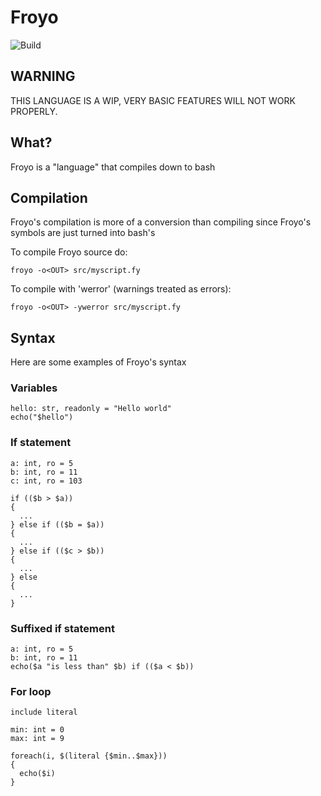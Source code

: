 # Froyo

![Build](https://github.com/alemontn/froyo/actions/workflows/make-deb.yml/badge.svg)

## WARNING

THIS LANGUAGE IS A WIP, VERY BASIC FEATURES
WILL NOT WORK PROPERLY.

## What?

Froyo is a "language" that compiles down to bash

## Compilation

Froyo's compilation is more of a conversion than compiling
since Froyo's symbols are just turned into bash's

To compile Froyo source do:

  `froyo -o<OUT> src/myscript.fy`

To compile with 'werror' (warnings treated as errors):

  `froyo -o<OUT> -ywerror src/myscript.fy`

## Syntax

Here are some examples of Froyo's syntax

### Variables

```
hello: str, readonly = "Hello world"
echo("$hello")
```

### If statement

```
a: int, ro = 5
b: int, ro = 11
c: int, ro = 103

if (($b > $a))
{
  ...
} else if (($b = $a))
{
  ...
} else if (($c > $b))
{
  ...
} else
{
  ...
}
```

### Suffixed if statement

```
a: int, ro = 5
b: int, ro = 11
echo($a "is less than" $b) if (($a < $b))
```

### For loop

```
include literal

min: int = 0
max: int = 9

foreach(i, $(literal {$min..$max}))
{
  echo($i)
}
```
